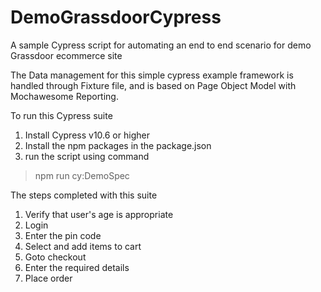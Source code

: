 # DemoGrassdoorCypress
A sample Cypress script for automating an end to end scenario for demo Grassdoor ecommerce site

The Data management for this simple cypress example framework is handled through Fixture file, and is based on Page Object Model with Mochawesome Reporting. 

To run this Cypress suite

1. Install Cypress v10.6 or higher
2. Install the npm packages in the package.json
3. run the script using command
  > npm run cy:DemoSpec
  
 The steps completed with this suite
 1. Verify that user's age is appropriate
 2. Login 
 3. Enter the pin code
 4. Select and add items to cart
 4. Goto checkout
 5. Enter the required details
 6. Place order
 
  
